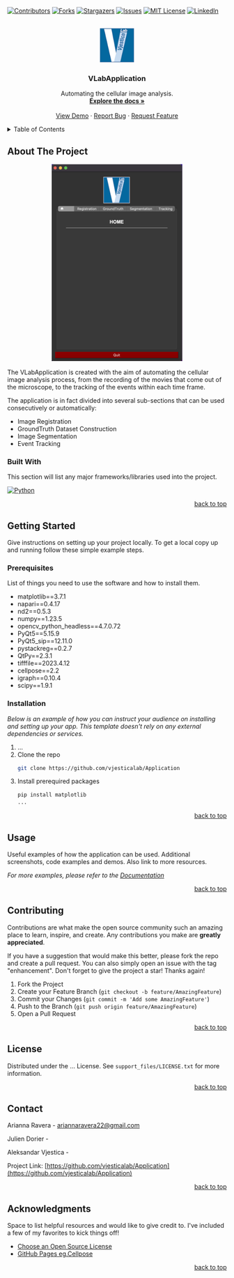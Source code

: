 <a name="readme-top"></a>
<!-- PROJECT SHIELDS -->
<!--
*** I'm using markdown "reference style" links for readability.
*** Reference links are enclosed in brackets [ ] instead of parentheses ( ).
*** See the bottom of this document for the declaration of the reference variables
*** for contributors-url, forks-url, etc. This is an optional, concise syntax you may use.
*** https://www.markdownguide.org/basic-syntax/#reference-style-links
-->
[![Contributors][contributors-shield]][contributors-url]
[![Forks][forks-shield]][forks-url]
[![Stargazers][stars-shield]][stars-url]
[![Issues][issues-shield]][issues-url]
[![MIT License][license-shield]][license-url]
[![LinkedIn][linkedin-shield]][linkedin-url]



<!-- PROJECT LOGO -->
<br />
<div align="center">
  <a href="https://github.com/vjesticalab/Application">
    <img src="support_files/Vlab_icon_50x50-01.png" alt="Logo" width="80" height="80">
  </a>

  <h3 align="center">VLabApplication</h3>

  <p align="center">
    Automating the cellular image analysis.
    <br />
    <a href="https://github.com/vjesticalab/Application"><strong>Explore the docs »</strong></a>
    <br />
    <br />
    <a href="https://github.com/vjesticalab/Application">View Demo</a>
    ·
    <a href="https://github.com/othneildrew/Best-README-Template/issues">Report Bug</a>
    ·
    <a href="https://github.com/othneildrew/Best-README-Template/issues">Request Feature</a>
  </p>
</div>



<!-- TABLE OF CONTENTS -->
<details>
  <summary>Table of Contents</summary>
  <ol>
    <li>
      <a href="#about-the-project">About The Project</a>
      <ul>
        <li><a href="#built-with">Built With</a></li>
      </ul>
    </li>
    <li>
      <a href="#getting-started">Getting Started</a>
      <ul>
        <li><a href="#prerequisites">Prerequisites</a></li>
        <li><a href="#installation">Installation</a></li>
      </ul>
    </li>
    <li><a href="#usage">Usage</a></li>
    <li><a href="#contributing">Contributing</a></li>
    <li><a href="#license">License</a></li>
    <li><a href="#contact">Contact</a></li>
    <li><a href="#acknowledgments">Acknowledgments</a></li>
  </ol>
</details>



<!-- ABOUT THE PROJECT -->
## About The Project

<div align="center"><img src="support_files/Screenshot.png" alt="Logo" width="300"></div>

The VLabApplication is created with the aim of automating the cellular image analysis process, from the recording of the movies that come out of the microscope, to the tracking of the events within each time frame.

The application is in fact divided into several sub-sections that can be used consecutively or automatically:
* Image Registration
* GroundTruth Dataset Construction
* Image Segmentation
* Event Tracking



### Built With

This section will list any major frameworks/libraries used into the project.

[![Python][Python.com]][Python-url]

<p align="right"><a href="#readme-top">back to top</a></p>


<!-- GETTING STARTED -->
## Getting Started

Give instructions on setting up your project locally.
To get a local copy up and running follow these simple example steps.


### Prerequisites

List of things you need to use the software and how to install them.
* matplotlib==3.7.1
* napari==0.4.17
* nd2==0.5.3
* numpy==1.23.5
* opencv_python_headless==4.7.0.72
* PyQt5==5.15.9
* PyQt5_sip==12.11.0
* pystackreg==0.2.7
* QtPy==2.3.1
* tifffile==2023.4.12
* cellpose==2.2
* igraph==0.10.4
* scipy==1.9.1

### Installation

_Below is an example of how you can instruct your audience on installing and setting up your app. This template doesn't rely on any external dependencies or services._

1. ...
2. Clone the repo
   ```sh
   git clone https://github.com/vjesticalab/Application
   ```
3. Install prerequired packages
   ```sh
   pip install matplotlib
   ...
   ```
<p align="right"><a href="#readme-top">back to top</a></p>


<!-- USAGE EXAMPLES -->
## Usage

Useful examples of how the application can be used. Additional screenshots, code examples and demos. Also link to more resources.

_For more examples, please refer to the [Documentation](https://example.com)_

<p align="right"><a href="#readme-top">back to top</a></p>


<!-- CONTRIBUTING -->
## Contributing

Contributions are what make the open source community such an amazing place to learn, inspire, and create. Any contributions you make are **greatly appreciated**.

If you have a suggestion that would make this better, please fork the repo and create a pull request. You can also simply open an issue with the tag "enhancement".
Don't forget to give the project a star! Thanks again!

1. Fork the Project
2. Create your Feature Branch (`git checkout -b feature/AmazingFeature`)
3. Commit your Changes (`git commit -m 'Add some AmazingFeature'`)
4. Push to the Branch (`git push origin feature/AmazingFeature`)
5. Open a Pull Request

<p align="right"><a href="#readme-top">back to top</a></p>


<!-- LICENSE -->
## License

Distributed under the ... License. See `support_files/LICENSE.txt` for more information.

<p align="right"><a href="#readme-top">back to top</a></p>


<!-- CONTACT -->
## Contact

Arianna Ravera - ariannaravera22@gmail.com

Julien Dorier - 

Aleksandar Vjestica - 

Project Link: [https://github.com/vjesticalab/Application](https://github.com/vjesticalab/Application)

<p align="right"><a href="#readme-top">back to top</a></p>


<!-- ACKNOWLEDGMENTS -->
## Acknowledgments

Space to list helpful resources and would like to give credit to. I've included a few of my favorites to kick things off!

* [Choose an Open Source License](https://choosealicense.com)
* [GitHub Pages eg.Cellpose](https://pages.github.com)

<p align="right"><a href="#readme-top">back to top</a></p>


<!-- MARKDOWN LINKS & IMAGES -->
<!-- https://www.markdownguide.org/basic-syntax/#reference-style-links -->
[contributors-shield]: https://img.shields.io/github/contributors/vjesticalab/Application.svg?style=for-the-badge
[contributors-url]: https://github.com/vjesticalab/Application/graphs/contributors
[forks-shield]: https://img.shields.io/github/forks/vjesticalab/Application.svg?style=for-the-badge
[forks-url]: https://github.com/vjesticalab/Application/network/members
[stars-shield]: https://img.shields.io/github/stars/vjesticalab/Application.svg?style=for-the-badge
[stars-url]: https://github.com/vjesticalab/Application/stargazers
[issues-shield]: https://img.shields.io/github/issues/vjesticalab/Application.svg?style=for-the-badge
[issues-url]: https://github.com/vjesticalab/Application/issues
[license-shield]: https://img.shields.io/github/license/vjesticalab/Application.svg?style=for-the-badge
[license-url]: https://github.com/vjesticalab/Application/blob/master/LICENSE.txt
[linkedin-shield]: https://img.shields.io/badge/-LinkedIn-black.svg?style=for-the-badge&logo=linkedin&colorB=555
[linkedin-url]: https://www.linkedin.com/in/arianna-ravera-3a082917b
[product-screenshot]: support_files/Screenshot.png
[Python.com]: https://img.shields.io/badge/python-35495E?style=for-the-badge&logo=python&logoColor=green
[Python-url]: [https://pythonprogramminglanguage.com]
<!-- [JQuery.com]: https://img.shields.io/badge/jQuery-0769AD?style=for-the-badge&logo=jquery&logoColor=white
[JQuery-url]: https://jquery.com  -->
